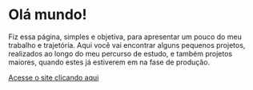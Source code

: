 # Olá mundo!
Fiz essa página, simples e objetiva, para apresentar um pouco do meu trabalho e trajetória. Aqui você vai encontrar alguns pequenos projetos, realizados ao longo do meu percurso de estudo, e também projetos maiores, quando estes já estiverem em na fase de produção.

[Acesse o site clicando aqui](https://filipechgs.github.io/filipechgs/)
